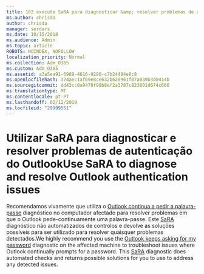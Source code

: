 ```yaml
---
title: 182 execute SaRA para diagnosticar &amp; resolver problemas de autenticação do Outlook
ms.author: chrisda
author: chrisda
manager: serdars
ms.date: 10/15/2018
ms.audience: Admin
ms.topic: article
ROBOTS: NOINDEX, NOFOLLOW
localization_priority: Normal
ms.collection: Adm_O365
ms.custom: Adm_O365
ms.assetid: a3a5ea91-6989-4616-9290-c7b24484e8c8
ms.openlocfilehash: 374aec1af69e8ce632b628961f07a039b3d0414b
ms.sourcegitcommit: dd43cc0a9470f98b8ef2a3787c823801d674c666
ms.translationtype: MT
ms.contentlocale: pt-PT
ms.lasthandoff: 02/12/2019
ms.locfileid: "29909551"
---
```

# <a name="use-sara-to-diagnose-and-resolve-outlook-authentication-issues"></a><span data-ttu-id="4fa4c-102">Utilizar SaRA para diagnosticar e resolver problemas de autenticação do Outlook</span><span class="sxs-lookup"><span data-stu-id="4fa4c-102">Use SaRA to diagnose and resolve Outlook authentication issues</span></span>

<span data-ttu-id="4fa4c-p101">Recomendamos vivamente que utiliza o [Outlook continua a pedir a palavra-passe](https://aka.ms/SaRA-OutlookPwdPrompt) diagnóstico no computador afectado para resolver problemas em que o Outlook pede-continuamente uma palavra-passe. Este [SaRA](https://diagnostics.office.com/#/) diagnóstico não automatizados de controlos e devolve as soluções possíveis para ser utilizado para resolver quaisquer problemas detectados.</span><span class="sxs-lookup"><span data-stu-id="4fa4c-p101">We highly recommend you use the [Outlook keeps asking for my password](https://aka.ms/SaRA-OutlookPwdPrompt) diagnostic on the affected machine to troubleshoot issues where Outlook continually prompts for a password. This [SaRA](https://diagnostics.office.com/#/) diagnostic does automated checks and returns possible solutions for you to use to address any detected issues.</span></span> 
  

